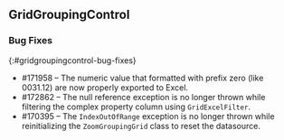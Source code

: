 ## GridGroupingControl

### Bug Fixes
{:#gridgroupingcontrol-bug-fixes}

* #171958 – The numeric value that formatted with prefix zero (like 0031.12) are now properly exported to Excel.
* #172862 – The null reference exception is no longer thrown while filtering the complex property column using `GridExcelFilter`.
* #170395 – The `IndexOutOfRange` exception is no longer thrown while reinitializing the `ZoomGroupingGrid` class to reset the datasource.